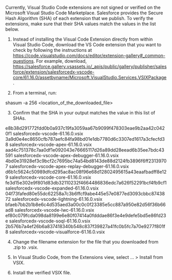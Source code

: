 Currently, Visual Studio Code extensions are not signed or verified on the
Microsoft Visual Studio Code Marketplace. Salesforce provides the Secure Hash
Algorithm (SHA) of each extension that we publish. To verify the extensions,
make sure that their SHA values match the values in the list below.

1. Instead of installing the Visual Code Extension directly from within Visual
   Studio Code, download the VS Code extension that you want to check by
   following the instructions at
   https://code.visualstudio.com/docs/editor/extension-gallery#_common-questions.
   For example, download,
   https://salesforce.gallery.vsassets.io/_apis/public/gallery/publisher/salesforce/extension/salesforcedx-vscode-core/61.16.0/assetbyname/Microsoft.VisualStudio.Services.VSIXPackage.

2. From a terminal, run:

shasum -a 256 <location_of_the_downloaded_file>

3. Confirm that the SHA in your output matches the value in this list of SHAs.

e8b38d291772fdd0b0a937c19fa3059aa67b9099f478303eae9b2aa42c0420f1  salesforcedx-vscode-61.16.0.vsix
3a9d0e4ec8650cfb787aefc84fa98bd01e1db7780d6c3307ed1617a3cfecfd38  salesforcedx-vscode-apex-61.16.0.vsix
aad4c751378c7aa0df1e092043e76665117d26a89dd28eead6b35ee7bdc43591  salesforcedx-vscode-apex-debugger-61.16.0.vsix
4bd0e31928ef3c9bcf2c7695bc74a54bd8143de88d2124fb3896f6ff23139707  salesforcedx-vscode-apex-replay-debugger-61.16.0.vsix
d6b1c5624c50989dfcd295ac8ac08f96e68d12802495615a43eaafbadff8e129  salesforcedx-vscode-core-61.16.0.vsix
fe3d15e302e9f801d83db32110232f4664486836edc7a626f52291bcf4fb9cf1  salesforcedx-vscode-expanded-61.16.0.vsix
04f73fafed80e55dc62258a7c3b6ffcf9abe445e57e0877ed3093cbbc8743872  salesforcedx-vscode-lightning-61.16.0.vsix
bfaeb7bb2b1b8e6c4d535aed3a00c0c0f23385e5cc887a950e82d56f36b66ad8  salesforcedx-vscode-lwc-61.16.0.vsix
ef80c079fcda098da8199e6e80f07414a0fdddae86f3e4e9defe5bd5e86fd23e  salesforcedx-vscode-soql-61.16.0.vsix
2b576b7a4ef26b6a837418340b548c837f39827a41fc0b5fc7a70e9277f801f8  salesforcedx-vscode-visualforce-61.16.0.vsix


4. Change the filename extension for the file that you downloaded from .zip to
.vsix.

5. In Visual Studio Code, from the Extensions view, select ... > Install from
VSIX.

6. Install the verified VSIX file.

